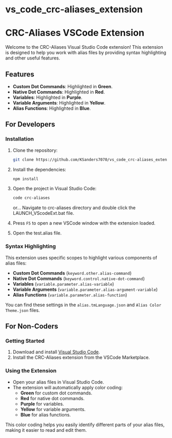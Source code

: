 # vs_code_crc-aliases_extension
# CRC-Aliases VSCode Extension

Welcome to the CRC-Aliases Visual Studio Code extension! This extension is designed to help you work with alias files by providing syntax highlighting and other useful features.

## Features

- **Custom Dot Commands**: Highlighted in **Green**.
- **Native Dot Commands**: Highlighted in **Red**.
- **Variables**: Highlighted in **Purple**.
- **Variable Arguments**: Highlighted in **Yellow**.
- **Alias Functions**: Highlighted in **Blue**.

## For Developers

### Installation

1. Clone the repository:
    ```sh
    git clone https://github.com/KSanders7070/vs_code_crc-aliases_extension.git
2. Install the dependencies:
    ```sh
    npm install
    ```
3. Open the project in Visual Studio Code:
    ```sh
    code crc-aliases
    ```
    or... Navigate to crc-aliases directory and double click the LAUNCH_VScodeExt.bat file.
    
4. Press `F5` to open a new VSCode window with the extension loaded.
    
5. Open the test.alias file.

### Syntax Highlighting

This extension uses specific scopes to highlight various components of alias files:

- **Custom Dot Commands** (`keyword.other.alias-command`)
- **Native Dot Commands** (`keyword.control.native-dot-command`)
- **Variables** (`variable.parameter.alias-variable`)
- **Variable Arguments** (`variable.parameter.alias-argument-variable`)
- **Alias Functions** (`variable.parameter.alias-function`)

You can find these settings in the `alias.tmLanguage.json` and `Alias Color Theme.json` files.

## For Non-Coders

### Getting Started

1. Download and install [Visual Studio Code](https://code.visualstudio.com/).
2. Install the CRC-Aliases extension from the VSCode Marketplace.

### Using the Extension

- Open your alias files in Visual Studio Code.
- The extension will automatically apply color coding:
  - **Green** for custom dot commands.
  - **Red** for native dot commands.
  - **Purple** for variables.
  - **Yellow** for variable arguments.
  - **Blue** for alias functions.

This color coding helps you easily identify different parts of your alias files, making it easier to read and edit them.
